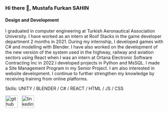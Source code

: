 ### Hi there 👋, Mustafa Furkan SAHIN
#### Design and Development

I graduated in computer engineering at Turkish Aeronautical Association University. I have worked as an intern at Roof Stacks in the game developer department 2 months in 2021. During my internship, I developed games with C# and modelling with Blender. I have also worked on the development of the new version of the system used in the highway, railway and aviation sectors using React when I was an intern at Ortana Electronic Software Contracting Inc in 2022.I developed projects in Python and MsSQL. I made a Site Management Program in my Senior Project. I am also interested in website development. I continue to further strengthen my knowledge by receiving training from online platforms.

Skills: UNITY / BLENDER / C# / REACT / HTML / JS / CSS


[<img src='https://cdn.jsdelivr.net/npm/simple-icons@3.0.1/icons/github.svg' alt='github' height='40'>](https://github.com/mfurkansahn) &nbsp; [<img src='https://cdn.jsdelivr.net/npm/simple-icons@3.0.1/icons/linkedin.svg' alt='linkedin' height='40'>](https://www.linkedin.com/in/mfurkansahn/)  

